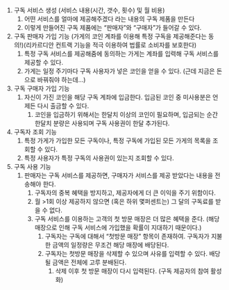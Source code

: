 1. 구독 서비스 생성 (서비스 내용(시간, 갯수, 횟수) 및 월 비용)
    1. 어떤 서비스를 얼마에 제공해주겠다 라는 내용의 구독 제품을 만든다
    2. 이렇게 만들어진 구독 제품에는 “판매자”와 “구매자”가 들어갈 수 있다.
2. 구독 판매자 가입 기능 (가게의 코인 계좌를 이용해 특정 구독을 제공해준다는 동의!)(리카르디안 컨트랙 기능을 적극 이용하여 법률로 소비자를 보호한다)
    1. 특정 구독 서비스를 제공해줌에 동의하는 가게는 계좌를 입력해 구독 서비스를 제공할 수 있다.
    2. 가게는 일정 주기마다 구독 사용자가 넣은 코인을 얻을 수 있다. (근데 지금은 돈으로 바꿔줘야 하는데…)
3. 구독 구매자 가입 기능
    1. 자신이 가진 코인을 해당 구독 계좌에 입금한다. 입금된 코인 중 미사용분은 언제든 다시 출금할 수 있다.
        1. 코인을 입금하기 위해서는 한달치 이상의 코인이 필요하며, 입금되는 순간 한달치 분량은 사용되며 구독 사용권이 한달 추가된다.
4. 구독자 조회 기능
    1. 특정 가게가 가입한 모든 구독이나, 특정 구독에 가입된 모든 가게의 목록을 조회할 수 있다.
    2. 특정 사용자가 특정 구독의 사용권이 있는지 조회할 수 있다.
5. 구독 사용 기능
    1. 판매자는 구독 서비스를 제공하면, 구매자가 서비스를 제공 받았다는 내용을 전송해야 한다.
        1. 구독자의 중복 혜택을 방지하고, 제공자에게 더 큰 이익을 주기 위함이다.
        2. 월 >1회 이상 제공하지 않으면 (혹은 하위 몇퍼센트는) 그 달의 구독료를 받을 수 없다.
        3. 구독 서비스를 이용하는 고객의 첫 방문 매장은 더 많은 혜택을 준다. (해당 매장으로 인해 구독 서비스에 가입했을 확률이 지대하기 때문이다.)
            1. 구독자는 구독에 대해서 “첫방문 매장” 항목이 존재하여. 구독자가 지불한 금액의 일정량은 무조건 해당 매장에 배당된다.
            2. 구독자는 첫방문 매장을 삭제할 수 있으며 사유를 입력할 수 있다. 배당될 금액은 전체에 고루 분배된다.
                1. 삭제 이후 첫 방문 매장이 다시 입력된다. (구독 제공자의 참여 활성화)
